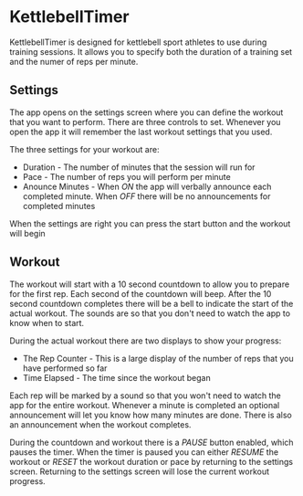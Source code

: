 KettlebellTimer
=================
KettlebellTimer is designed for kettlebell sport athletes to use during training sessions. It allows you to specify
both the duration of a training set and the numer of reps per minute.

Settings
--------
The app opens on the settings screen where you can define the workout that you want to perform. There are three controls
to set. Whenever you open the app it will remember the last workout settings that you used.

The three settings for your workout are:
  - Duration - The number of minutes that the session will run for
  - Pace - The number of reps you will perform per minute
  - Anounce Minutes - When _ON_ the app will verbally announce each completed minute. When _OFF_ there will be no announcements for completed minutes

When the settings are right you can press the start button and the workout will begin

Workout
-------

The workout will start with a 10 second countdown to allow you to prepare for the first rep. Each second of the countdown will
beep. After the 10 second countdown completes there will be a bell to indicate the start of the actual workout. The sounds are
so that you don't need to watch the app to know when to start.

During the actual workout there are two displays to show your progress:
  - The Rep Counter - This is a large display of the number of reps that you have performed so far
  - Time Elapsed - The time since the workout began

Each rep will be marked by a sound so that you won't need to watch the app for the entire workout. Whenever a minute
is completed an optional announcement will let you know how many minutes are done. There is also an announcement when the
workout completes.

During the countdown and workout there is a _PAUSE_ button enabled, which pauses the timer. When the timer is paused you can
either _RESUME_ the workout or _RESET_ the workout duration or pace by returning to the settings screen. Returning to the settings
screen will lose the current workout progress.
